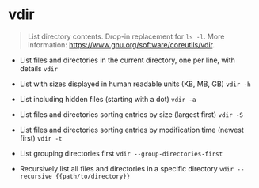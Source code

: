 # vdir
> List directory contents.
> Drop-in replacement for `ls -l`.
> More information: <https://www.gnu.org/software/coreutils/vdir>.

- List files and directories in the current directory, one per line, with details
`vdir`

- List with sizes displayed in human readable units (KB, MB, GB)
`vdir -h`

- List including hidden files (starting with a dot)
`vdir -a`

- List files and directories sorting entries by size (largest first)
`vdir -S`

- List files and directories sorting entries by modification time (newest first)
`vdir -t`

- List grouping directories first
`vdir --group-directories-first`

- Recursively list all files and directories in a specific directory
`vdir --recursive {{path/to/directory}}`
